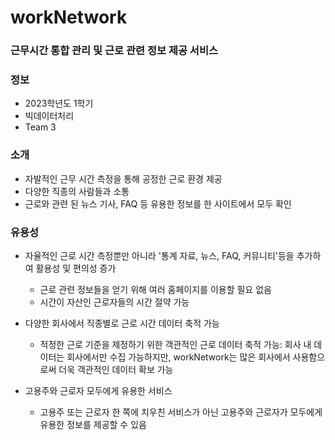 # workNetwork
### 근무시간 통합 관리 및 근로 관련 정보 제공 서비스

### 정보
  - 2023학년도 1학기
  - 빅데이터처리
  - Team 3

 ### 소개
- 자발적인 근무 시간 측정을 통해 공정한 근로 환경 제공
- 다양한 직종의 사람들과 소통
- 근로와 관련 된 뉴스 기사, FAQ 등 유용한 정보를 한 사이트에서 모두 확인

### 유용성
- 자율적인 근로 시간 측정뿐만 아니라 '통계 자료, 뉴스, FAQ, 커뮤니티'등을 추가하여 활용성 및 편의성 증가
  - 근로 관련 정보들을 얻기 위해 여러 홈페이지를 이용할 필요 없음
  - 시간이 자산인 근로자들의 시간 절약 가능

- 다양한 회사에서 직종별로 근로 시간 데이터 축적 가능
  - 적정한 근로 기준을 제정하기 위한 객관적인 근로 데이터 축적 가능: 회사 내 데이터는 회사에서만 수집 가능하지만, workNetwork는 많은 회사에서 사용함으로써 더욱 객관적인 데이터 확보 가능

- 고용주와 근로자 모두에게 유용한 서비스
  - 고용주 또는 근로자 한 쪽에 치우친 서비스가 아닌 고용주와 근로자가 모두에게 유용한 정보를 제공할 수 있음
